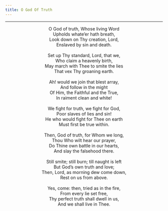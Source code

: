 ```yaml
---
title: O God Of Truth
---
```


---
<center>
O God of truth, Whose living Word<br/>
Upholds whate’er hath breath,<br/>
Look down on Thy creation, Lord,<br/>
Enslaved by sin and death.<br/>
<br/>
Set up Thy standard, Lord, that we,<br/>
Who claim a heavenly birth,<br/>
May march with Thee to smite the lies<br/>
That vex Thy groaning earth.<br/>
<br/>
Ah! would we join that blest array,<br/>
And follow in the might<br/>
Of Him, the Faithful and the True,<br/>
In raiment clean and white!<br/>
<br/>
We fight for truth, we fight for God,<br/>
Poor slaves of lies and sin!<br/>
He who would fight for Thee on earth<br/>
Must first be true within.<br/>
<br/>
Then, God of truth, for Whom we long,<br/>
Thou Who wilt hear our prayer,<br/>
Do Thine own battle in our hearts,<br/>
And slay the falsehood there.<br/>
<br/>
Still smite; still burn; till naught is left<br/>
But God’s own truth and love;<br/>
Then, Lord, as morning dew come down,<br/>
Rest on us from above.<br/>
<br/>
Yes, come: then, tried as in the fire,<br/>
From every lie set free,<br/>
Thy perfect truth shall dwell in us,<br/>
And we shall live in Thee.
</center>